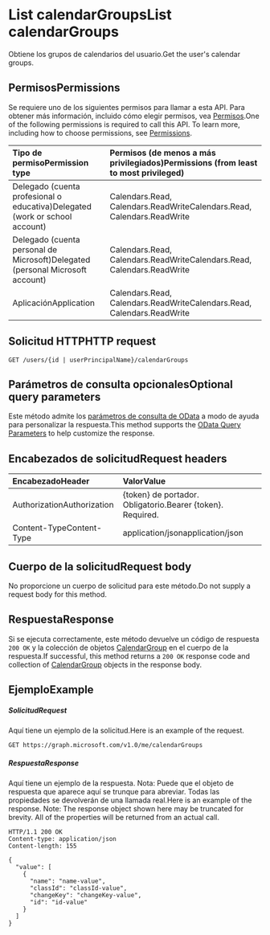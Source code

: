 # <a name="list-calendargroups"></a><span data-ttu-id="0ece7-101">List calendarGroups</span><span class="sxs-lookup"><span data-stu-id="0ece7-101">List calendarGroups</span></span>

<span data-ttu-id="0ece7-102">Obtiene los grupos de calendarios del usuario.</span><span class="sxs-lookup"><span data-stu-id="0ece7-102">Get the user's calendar groups.</span></span>
## <a name="permissions"></a><span data-ttu-id="0ece7-103">Permisos</span><span class="sxs-lookup"><span data-stu-id="0ece7-103">Permissions</span></span>
<span data-ttu-id="0ece7-p101">Se requiere uno de los siguientes permisos para llamar a esta API. Para obtener más información, incluido cómo elegir permisos, vea [Permisos](../../../concepts/permissions_reference.md).</span><span class="sxs-lookup"><span data-stu-id="0ece7-p101">One of the following permissions is required to call this API. To learn more, including how to choose permissions, see [Permissions](../../../concepts/permissions_reference.md).</span></span>

|<span data-ttu-id="0ece7-106">Tipo de permiso</span><span class="sxs-lookup"><span data-stu-id="0ece7-106">Permission type</span></span>      | <span data-ttu-id="0ece7-107">Permisos (de menos a más privilegiados)</span><span class="sxs-lookup"><span data-stu-id="0ece7-107">Permissions (from least to most privileged)</span></span>              |
|:--------------------|:---------------------------------------------------------|
|<span data-ttu-id="0ece7-108">Delegado (cuenta profesional o educativa)</span><span class="sxs-lookup"><span data-stu-id="0ece7-108">Delegated (work or school account)</span></span> | <span data-ttu-id="0ece7-109">Calendars.Read, Calendars.ReadWrite</span><span class="sxs-lookup"><span data-stu-id="0ece7-109">Calendars.Read, Calendars.ReadWrite</span></span>    |
|<span data-ttu-id="0ece7-110">Delegado (cuenta personal de Microsoft)</span><span class="sxs-lookup"><span data-stu-id="0ece7-110">Delegated (personal Microsoft account)</span></span> | <span data-ttu-id="0ece7-111">Calendars.Read, Calendars.ReadWrite</span><span class="sxs-lookup"><span data-stu-id="0ece7-111">Calendars.Read, Calendars.ReadWrite</span></span>    |
|<span data-ttu-id="0ece7-112">Aplicación</span><span class="sxs-lookup"><span data-stu-id="0ece7-112">Application</span></span> | <span data-ttu-id="0ece7-113">Calendars.Read, Calendars.ReadWrite</span><span class="sxs-lookup"><span data-stu-id="0ece7-113">Calendars.Read, Calendars.ReadWrite</span></span> |

## <a name="http-request"></a><span data-ttu-id="0ece7-114">Solicitud HTTP</span><span class="sxs-lookup"><span data-stu-id="0ece7-114">HTTP request</span></span>
<!-- { "blockType": "ignored" } -->
```http
GET /users/{id | userPrincipalName}/calendarGroups
```
## <a name="optional-query-parameters"></a><span data-ttu-id="0ece7-115">Parámetros de consulta opcionales</span><span class="sxs-lookup"><span data-stu-id="0ece7-115">Optional query parameters</span></span>
<span data-ttu-id="0ece7-116">Este método admite los [parámetros de consulta de OData](http://developer.microsoft.com/en-us/graph/docs/overview/query_parameters) a modo de ayuda para personalizar la respuesta.</span><span class="sxs-lookup"><span data-stu-id="0ece7-116">This method supports the [OData Query Parameters](http://developer.microsoft.com/en-us/graph/docs/overview/query_parameters) to help customize the response.</span></span>
## <a name="request-headers"></a><span data-ttu-id="0ece7-117">Encabezados de solicitud</span><span class="sxs-lookup"><span data-stu-id="0ece7-117">Request headers</span></span>
| <span data-ttu-id="0ece7-118">Encabezado</span><span class="sxs-lookup"><span data-stu-id="0ece7-118">Header</span></span>       | <span data-ttu-id="0ece7-119">Valor</span><span class="sxs-lookup"><span data-stu-id="0ece7-119">Value</span></span> |
|:---------------|:--------|
| <span data-ttu-id="0ece7-120">Authorization</span><span class="sxs-lookup"><span data-stu-id="0ece7-120">Authorization</span></span>  | <span data-ttu-id="0ece7-p102">{token} de portador. Obligatorio.</span><span class="sxs-lookup"><span data-stu-id="0ece7-p102">Bearer {token}. Required.</span></span>  |
| <span data-ttu-id="0ece7-123">Content-Type</span><span class="sxs-lookup"><span data-stu-id="0ece7-123">Content-Type</span></span>  | <span data-ttu-id="0ece7-124">application/json</span><span class="sxs-lookup"><span data-stu-id="0ece7-124">application/json</span></span>  |

## <a name="request-body"></a><span data-ttu-id="0ece7-125">Cuerpo de la solicitud</span><span class="sxs-lookup"><span data-stu-id="0ece7-125">Request body</span></span>
<span data-ttu-id="0ece7-126">No proporcione un cuerpo de solicitud para este método.</span><span class="sxs-lookup"><span data-stu-id="0ece7-126">Do not supply a request body for this method.</span></span>

## <a name="response"></a><span data-ttu-id="0ece7-127">Respuesta</span><span class="sxs-lookup"><span data-stu-id="0ece7-127">Response</span></span>

<span data-ttu-id="0ece7-128">Si se ejecuta correctamente, este método devuelve un código de respuesta `200 OK` y la colección de objetos [CalendarGroup](../resources/calendargroup.md) en el cuerpo de la respuesta.</span><span class="sxs-lookup"><span data-stu-id="0ece7-128">If successful, this method returns a `200 OK` response code and collection of [CalendarGroup](../resources/calendargroup.md) objects in the response body.</span></span>
## <a name="example"></a><span data-ttu-id="0ece7-129">Ejemplo</span><span class="sxs-lookup"><span data-stu-id="0ece7-129">Example</span></span>
##### <a name="request"></a><span data-ttu-id="0ece7-130">Solicitud</span><span class="sxs-lookup"><span data-stu-id="0ece7-130">Request</span></span>
<span data-ttu-id="0ece7-131">Aquí tiene un ejemplo de la solicitud.</span><span class="sxs-lookup"><span data-stu-id="0ece7-131">Here is an example of the request.</span></span>
<!-- {
  "blockType": "request",
  "name": "get_calendargroups"
}-->
```http
GET https://graph.microsoft.com/v1.0/me/calendarGroups
```
##### <a name="response"></a><span data-ttu-id="0ece7-132">Respuesta</span><span class="sxs-lookup"><span data-stu-id="0ece7-132">Response</span></span>
<span data-ttu-id="0ece7-p103">Aquí tiene un ejemplo de la respuesta. Nota: Puede que el objeto de respuesta que aparece aquí se trunque para abreviar. Todas las propiedades se devolverán de una llamada real.</span><span class="sxs-lookup"><span data-stu-id="0ece7-p103">Here is an example of the response. Note: The response object shown here may be truncated for brevity. All of the properties will be returned from an actual call.</span></span>
<!-- {
  "blockType": "response",
  "truncated": true,
  "@odata.type": "microsoft.graph.calendarGroup",
  "isCollection": true
} -->
```http
HTTP/1.1 200 OK
Content-type: application/json
Content-length: 155

{
  "value": [
    {
      "name": "name-value",
      "classId": "classId-value",
      "changeKey": "changeKey-value",
      "id": "id-value"
    }
  ]
}
```

<!-- uuid: 8fcb5dbc-d5aa-4681-8e31-b001d5168d79
2015-10-25 14:57:30 UTC -->
<!-- {
  "type": "#page.annotation",
  "description": "List calendarGroups",
  "keywords": "",
  "section": "documentation",
  "tocPath": ""
}-->
